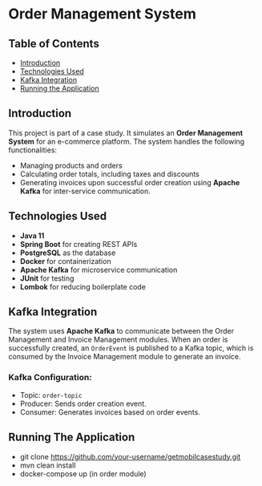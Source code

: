 # Order Management System

## Table of Contents
- [Introduction](#introduction)
- [Technologies Used](#technologies-used)
- [Kafka Integration](#kafka-integration)
- [Running the Application](#running-the-application)

## Introduction
This project is part of a case study. It simulates an **Order Management System** for an e-commerce platform. The system handles the following functionalities:
- Managing products and orders
- Calculating order totals, including taxes and discounts
- Generating invoices upon successful order creation using **Apache Kafka** for inter-service communication.

## Technologies Used
- **Java 11**  
- **Spring Boot** for creating REST APIs  
- **PostgreSQL** as the database  
- **Docker** for containerization  
- **Apache Kafka** for microservice communication  
- **JUnit** for testing  
- **Lombok** for reducing boilerplate code  

## Kafka Integration
The system uses **Apache Kafka** to communicate between the Order Management and Invoice Management modules. When an order is successfully created, an `OrderEvent` is published to a Kafka topic, which is consumed by the Invoice Management module to generate an invoice.

### Kafka Configuration:
- Topic: `order-topic`
- Producer: Sends order creation event.
- Consumer: Generates invoices based on order events.

## Running The Application
- git clone https://github.com/your-username/getmobilcasestudy.git
- mvn clean install
- docker-compose up (in order module)


